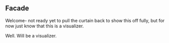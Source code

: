 ## Facade

Welcome- not ready yet to pull the curtain back to show this off fully, but for now just know that this is a visualizer.

Well. Will be a visualizer.

